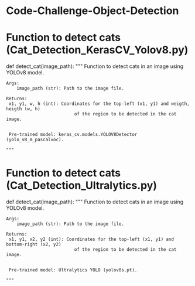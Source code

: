 # Code-Challenge-Object-Detection

# Function to detect cats (Cat_Detection_KerasCV_Yolov8.py)

def detect_cat(image_path):
    """
    Function to detect cats in an image using YOLOv8 model.

    Args:
        image_path (str): Path to the image file.

    Returns:
     x1, y1, w, h (int): Coordinates for the top-left (x1, y1) and weigth, heigth (w, h)
                              of the region to be detected in the cat image.


     Pre-trained model: keras_cv.models.YOLOV8Detector (yolo_v8_m_pascalvoc).
                       
    """
# Function to detect cats (Cat_Detection_Ultralytics.py)

def detect_cat(image_path):
    """
    Function to detect cats in an image using YOLOv8 model.

    Args:
        image_path (str): Path to the image file.

    Returns:
     x1, y1, x2, y2 (int): Coordinates for the top-left (x1, y1) and bottom-right (x2, y2)
                              of the region to be detected in the cat image.


     Pre-trained model: Ultralytics YOLO (yolov8s.pt).
                       
    """
    